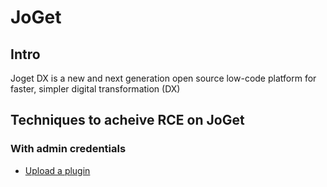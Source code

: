 # JoGet

## Intro

Joget DX is a new and next generation open source low-code platform for faster, simpler digital transformation (DX)

## Techniques to acheive RCE on JoGet

### With admin credentials

 - [Upload a plugin](./techniques/Upload-a-plugin/README.md)
